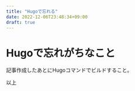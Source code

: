 ```yaml
---
title: "Hugoで忘れる"
date: 2022-12-06T23:48:34+09:00
draft: true
---
```


# Hugoで忘れがちなこと

記事作成したあとにHugoコマンドでビルドすること｡

以上


